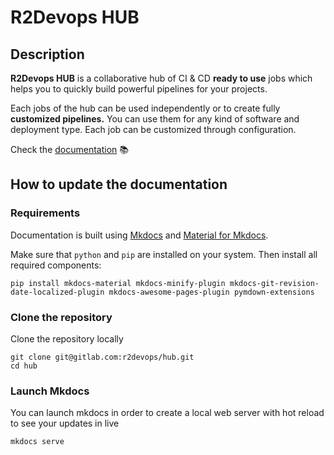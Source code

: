 # R2Devops HUB

## Description

**R2Devops HUB** is a collaborative hub of CI & CD **ready to use** jobs which
helps you to quickly build powerful pipelines for your projects.


Each jobs of the hub can be used independently or to create fully **customized pipelines.**
You can use them for any kind of software and deployment type. Each job can be
customized through configuration.

Check the [documentation](https://r2devops.io) 📚

## How to update the documentation

### Requirements

Documentation is built using [Mkdocs](https://www.mkdocs.org) and [Material for
Mkdocs](https://squidfunk.github.io/mkdocs-material/).

Make sure that `python` and `pip` are installed on your system. Then install
all required components:

```shell
pip install mkdocs-material mkdocs-minify-plugin mkdocs-git-revision-date-localized-plugin mkdocs-awesome-pages-plugin pymdown-extensions
```

### Clone the repository

Clone the repository locally

```shell
git clone git@gitlab.com:r2devops/hub.git
cd hub
```

### Launch Mkdocs

You can launch mkdocs in order to create a local web server with hot reload to
see your updates in live

```shell
mkdocs serve
```
